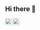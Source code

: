## Hi there 👋
[<img align="left" alt="yegor256 | Telegram" width="22px" src="https://cdn.simpleicons.org/telegram/black/white" />](https://t.me/blausher)
[<img align="left" alt="yegor256 | Gmail" width="22px" src="https://cdn.simpleicons.org/gmail/black/white" />](mailto:valentini200210@gmail.com)

<!--
**Blausher/Blausher** is a ✨ _special_ ✨ repository because its `README.md` (this file) appears on your GitHub profile.

Here are some ideas to get you started:

- 🔭 I’m currently working on ...
- 🌱 I’m currently learning ...
- 👯 I’m looking to collaborate on ...
- 🤔 I’m looking for help with ...
- 💬 Ask me about ...
- 📫 How to reach me: ...
- 😄 Pronouns: ...
- ⚡ Fun fact: ...
-->
